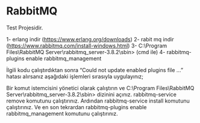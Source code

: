 # RabbitMQ
Test Projesidir.

1- erlang indir (https://www.erlang.org/downloads)
2- rabit mq indir (https://www.rabbitmq.com/install-windows.html)
3- C:\Program Files\RabbitMQ Server\rabbitmq_server-3.8.2\sbin> (cmd ile)
4- rabbitmq-plugins enable rabbitmq_management


İlgili kodu çalıştırdıktan sonra “Could not update enabled plugins file …” hatası alırsanız aşağıdaki işlemleri sırasıyla uygulayınız;

Bir komut istemcisini yönetici olarak çalıştırın ve C:\Program Files\RabbitMQ Server\rabbitmq_server-3.8.2\sbin> dizinini açınız.
rabbitmq-service remove komutunu çalıştırınız.
Ardından rabbitmq-service install komutunu çalıştırınız.
Ve en son tekrardan rabbitmq-plugins enable rabbitmq_management komutunu çalıştırınız.
